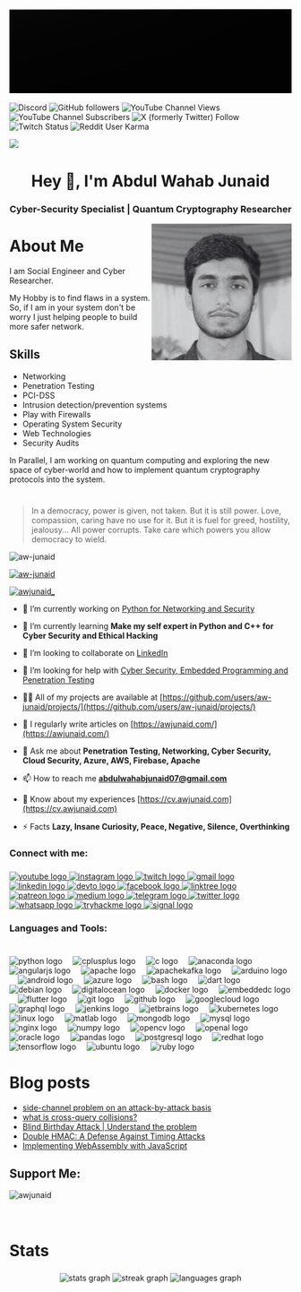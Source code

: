 <img align = "" src="https://github.com/aw-junaid/aw-junaid/blob/main/peakpx.jpg" width="1000" height="150" alt="awjunaid">

![Discord](https://img.shields.io/discord/1163365511309049948)
![GitHub followers](https://img.shields.io/github/followers/aw-junaid)
![YouTube Channel Views](https://img.shields.io/youtube/channel/views/UClhKVCHjOxBTNM50lOBTgoA)
![YouTube Channel Subscribers](https://img.shields.io/youtube/channel/subscribers/UClhKVCHjOxBTNM50lOBTgoA)
![X (formerly Twitter) Follow](https://img.shields.io/twitter/follow/awjunaid_)
![Twitch Status](https://img.shields.io/twitch/status/awjunaid)
![Reddit User Karma](https://img.shields.io/reddit/user-karma/combined/aw-junaid)


<p align="left">
  <a href="https://github.com/sponsors/awjunaid">
    <img src="https://img.shields.io/static/v1?label=Sponsor&message=%E2%9D%A4&logo=GitHub&color=ff69b4"/>
  </a>
</p>
<h1 align="center">Hey 👋, I'm Abdul Wahab Junaid</h1>


<h3 align="center">Cyber-Security Specialist | Quantum Cryptography Researcher</h3>

<img class="rounded-image" src="https://github.com/aw-junaid/aw-junaid/blob/main/awjunaid.png" alt="awjunaid" width="250" align="right">

# About Me

I am Social Engineer and Cyber Researcher. 

My Hobby is to find flaws in a system. So, if I am in your system don't be worry I just helping people to build more safer network.


<h2>Skills</h2>

<ul>
  <li>Networking</li>
  <li>Penetration Testing</li>
  <li>PCI-DSS</li>
  <li>Intrusion detection/prevention systems</li>
  <li>Play with Firewalls</li>
  <li>Operating System Security</li>
  <li> Web Technologies</li>
  <li>Security Audits</li>
   
</ul>  

In Parallel, I am working on quantum computing and exploring the new space of cyber-world and how to implement quantum cryptography protocols into the system.

#
<blockquote> In a democracy, power is given, not taken. But it is still power. Love, compassion, caring have no use for it. But it is fuel for greed, hostility,  jealousy... All power corrupts. Take care which powers you allow democracy to wield.
</blockquote>

<p align="left"> <img src="https://komarev.com/ghpvc/?username=aw-junaid&label=Profile%20views&color=000000&style=flat" alt="aw-junaid" /> </p>

<p align="left"> <a href="https://github.com/ryo-ma/github-profile-trophy"><img src="https://github-profile-trophy.vercel.app/?username=aw-junaid&theme=matrix" alt="aw-junaid" /></a> </p>

<p align="left"> <a href="https://twitter.com/awjunaid_" target="blank"><img src="https://img.shields.io/twitter/follow/awjunaid_?logo=twitter&style=for-the-badge" alt="awjunaid_" /></a> </p>


- 🔭 I’m currently working on [Python for Networking and Security](https://github.com/aw-junaid/Python_For_Networking_and_Security)

- 🌱 I’m currently learning **Make my self expert in Python and C++ for Cyber Security and Ethical Hacking**

- 👯 I’m looking to collaborate on [LinkedIn](https://www.linkedin.com/in/aw-junaid/)

- 🤝 I’m looking for help with [Cyber Security, Embedded Programming and Penetration Testing](https://awjunaid.com/contact-me/)

- 👨‍💻 All of my projects are available at [https://github.com/users/aw-junaid/projects/](https://github.com/users/aw-junaid/projects/)

- 📝 I regularly write articles on [https://awjunaid.com/](https://awjunaid.com/)

- 💬 Ask me about **Penetration Testing, Networking, Cyber Security, Cloud Security, Azure, AWS, Firebase, Apache**

- 📫 How to reach me **abdulwahabjunaid07@gmail.com**

- 📄 Know about my experiences [https://cv.awjunaid.com](https://cv.awjunaid.com)

- ⚡ Facts **Lazy, Insane Curiosity, Peace, Negative, Silence, Overthinking**



<h3 align="left">Connect with me:</h3>

###

<div align="left">
  <a href="https://www.youtube.com/@awjunaid/featured" target="_blank">
    <img src="https://img.shields.io/static/v1?message=Youtube&logo=youtube&label=&color=FF0000&logoColor=white&labelColor=&style=plastic" height="27" alt="youtube logo"  />
  </a>
  <a href="https://www.instagram.com/awjunaid_" target="_blank">
    <img src="https://img.shields.io/static/v1?message=Instagram&logo=instagram&label=&color=E4405F&logoColor=white&labelColor=&style=plastic" height="27" alt="instagram logo"  />
  </a>
  <a href="https://www.twitch.tv/awjunaid" target="_blank">
    <img src="https://img.shields.io/static/v1?message=Twitch&logo=twitch&label=&color=9146FF&logoColor=white&labelColor=&style=plastic" height="27" alt="twitch logo"  />
  </a>
  <a href="mailto:abdulwahabjunaid07@gmail.com" target="_blank">
    <img src="https://img.shields.io/static/v1?message=Gmail&logo=gmail&label=&color=D14836&logoColor=white&labelColor=&style=plastic" height="27" alt="gmail logo"  />
  </a>
  <a href="https://www.linkedin.com/in/aw-junaid" target="_blank">
    <img src="https://img.shields.io/static/v1?message=LinkedIn&logo=linkedin&label=&color=0077B5&logoColor=white&labelColor=&style=plastic" height="27" alt="linkedin logo"  />
  </a>
  <a href="https://dev.to/awjunaid" target="_blank">
    <img src="https://img.shields.io/static/v1?message=dev.to&logo=dev.to&label=&color=0A0A0A&logoColor=white&labelColor=&style=plastic" height="27" alt="devto logo"  />
  </a>
  <a href="https://www.facebook.com/awjunaid7" target="_blank">
    <img src="https://img.shields.io/static/v1?message=Facebook&logo=facebook&label=&color=1877F2&logoColor=white&labelColor=&style=plastic" height="27" alt="facebook logo"  />
  </a>
  <a href="https://linktr.ee/awjunaid" target="_blank">
    <img src="https://img.shields.io/static/v1?message=Linktree&logo=linktree&label=&color=1de9b6&logoColor=white&labelColor=&style=plastic" height="27" alt="linktree logo"  />
  </a>
  <a href="https://www.patreon.com/awjunaid" target="_blank">
    <img src="https://img.shields.io/static/v1?message=Patreon&logo=patreon&label=&color=F96854&logoColor=white&labelColor=&style=plastic" height="27" alt="patreon logo"  />
  </a>
  <a href="https://medium.com/@aw-junaid" target="_blank">
    <img src="https://img.shields.io/static/v1?message=Medium&logo=medium&label=&color=12100E&logoColor=white&labelColor=&style=plastic" height="27" alt="medium logo"  />
  </a>
  <a href="https://t.me/aw_junaid" target="_blank">
    <img src="https://img.shields.io/static/v1?message=Telegram&logo=telegram&label=&color=2CA5E0&logoColor=white&labelColor=&style=plastic" height="27" alt="telegram logo"  />
  </a>
  <a href="https://twitter.com/awjunaid_" target="_blank">
    <img src="https://img.shields.io/static/v1?message=Twitter&logo=twitter&label=&color=1DA1F2&logoColor=white&labelColor=&style=plastic" height="27" alt="twitter logo"  />
  </a>
  <a href="https://whatsapp.com/channel/0029VaCXDFaDJ6H8eKO6bB1p" target="_blank">
    <img src="https://img.shields.io/static/v1?message=Whatsapp&logo=whatsapp&label=&color=25D366&logoColor=white&labelColor=&style=plastic" height="27" alt="whatsapp logo"  />
  </a>
  <a href="https://tryhackme.com/p/abdulwahabjunaid" target="_blank">
    <img src="https://img.shields.io/static/v1?message=TryHackMe&logo=tryhackme&label=&color=88cc14&logoColor=white&labelColor=&style=plastic" height="27" alt="tryhackme logo"  />
  </a>
  <a href="https://signal.group/#CjQKIIn4N7hSjCHxyHraz0LMLKOOxHWEM9vj6xrlx9cqLY4KEhD-GB0mJ0Q8Qn5iEB3R1kOk" target="_blank">
    <img src="https://img.shields.io/static/v1?message=Signal&logo=signal&label=&color=039BE5&logoColor=white&labelColor=&style=plastic" height="27" alt="signal logo"  />
  </a>
</div>

###

<h3 align="left">Languages and Tools:</h3>

###

<br clear="both">

<div align="left">
  <img src="https://cdn.jsdelivr.net/gh/devicons/devicon/icons/python/python-original.svg" height="33" alt="python logo"  />
  <img width="11" />
  <img src="https://cdn.jsdelivr.net/gh/devicons/devicon/icons/cplusplus/cplusplus-original.svg" height="33" alt="cplusplus logo"  />
  <img width="11" />
  <img src="https://cdn.jsdelivr.net/gh/devicons/devicon/icons/c/c-original.svg" height="33" alt="c logo"  />
  <img width="11" />
  <img src="https://cdn.jsdelivr.net/gh/devicons/devicon/icons/anaconda/anaconda-original.svg" height="33" alt="anaconda logo"  />
  <img width="11" />
  <img src="https://cdn.jsdelivr.net/gh/devicons/devicon/icons/angularjs/angularjs-original.svg" height="33" alt="angularjs logo"  />
  <img width="11" />
  <img src="https://cdn.jsdelivr.net/gh/devicons/devicon/icons/apache/apache-original.svg" height="33" alt="apache logo"  />
  <img width="11" />
  <img src="https://cdn.jsdelivr.net/gh/devicons/devicon/icons/apachekafka/apachekafka-original.svg" height="33" alt="apachekafka logo"  />
  <img width="11" />
  <img src="https://cdn.jsdelivr.net/gh/devicons/devicon/icons/arduino/arduino-original.svg" height="33" alt="arduino logo"  />
  <img width="11" />
  <img src="https://cdn.jsdelivr.net/gh/devicons/devicon/icons/android/android-original.svg" height="33" alt="android logo"  />
  <img width="11" />
  <img src="https://cdn.jsdelivr.net/gh/devicons/devicon/icons/azure/azure-original.svg" height="33" alt="azure logo"  />
  <img width="11" />
  <img src="https://cdn.jsdelivr.net/gh/devicons/devicon/icons/bash/bash-original.svg" height="33" alt="bash logo"  />
  <img width="11" />
  <img src="https://cdn.jsdelivr.net/gh/devicons/devicon/icons/dart/dart-original.svg" height="33" alt="dart logo"  />
  <img width="11" />
  <img src="https://cdn.jsdelivr.net/gh/devicons/devicon/icons/debian/debian-original.svg" height="33" alt="debian logo"  />
  <img width="11" />
  <img src="https://cdn.jsdelivr.net/gh/devicons/devicon/icons/digitalocean/digitalocean-original.svg" height="33" alt="digitalocean logo"  />
  <img width="11" />
  <img src="https://cdn.jsdelivr.net/gh/devicons/devicon/icons/docker/docker-original.svg" height="33" alt="docker logo"  />
  <img width="11" />
  <img src="https://cdn.jsdelivr.net/gh/devicons/devicon/icons/embeddedc/embeddedc-original.svg" height="33" alt="embeddedc logo"  />
  <img width="11" />
  <img src="https://cdn.jsdelivr.net/gh/devicons/devicon/icons/flutter/flutter-original.svg" height="33" alt="flutter logo"  />
  <img width="11" />
  <img src="https://cdn.jsdelivr.net/gh/devicons/devicon/icons/git/git-original.svg" height="33" alt="git logo"  />
  <img width="11" />
  <img src="https://cdn.jsdelivr.net/gh/devicons/devicon/icons/github/github-original.svg" height="33" alt="github logo"  />
  <img width="11" />
  <img src="https://cdn.jsdelivr.net/gh/devicons/devicon/icons/googlecloud/googlecloud-original.svg" height="33" alt="googlecloud logo"  />
  <img width="11" />
  <img src="https://cdn.jsdelivr.net/gh/devicons/devicon/icons/graphql/graphql-plain.svg" height="33" alt="graphql logo"  />
  <img width="11" />
  <img src="https://cdn.jsdelivr.net/gh/devicons/devicon/icons/jenkins/jenkins-line.svg" height="33" alt="jenkins logo"  />
  <img width="11" />
  <img src="https://cdn.jsdelivr.net/gh/devicons/devicon/icons/jetbrains/jetbrains-original.svg" height="33" alt="jetbrains logo"  />
  <img width="11" />
  <img src="https://cdn.jsdelivr.net/gh/devicons/devicon/icons/kubernetes/kubernetes-plain.svg" height="33" alt="kubernetes logo"  />
  <img width="11" />
  <img src="https://cdn.jsdelivr.net/gh/devicons/devicon/icons/linux/linux-original.svg" height="33" alt="linux logo"  />
  <img width="11" />
  <img src="https://cdn.jsdelivr.net/gh/devicons/devicon/icons/matlab/matlab-original.svg" height="33" alt="matlab logo"  />
  <img width="11" />
  <img src="https://cdn.jsdelivr.net/gh/devicons/devicon/icons/mongodb/mongodb-original.svg" height="33" alt="mongodb logo"  />
  <img width="11" />
  <img src="https://cdn.jsdelivr.net/gh/devicons/devicon/icons/mysql/mysql-original.svg" height="33" alt="mysql logo"  />
  <img width="11" />
  <img src="https://cdn.jsdelivr.net/gh/devicons/devicon/icons/nginx/nginx-original.svg" height="33" alt="nginx logo"  />
  <img width="11" />
  <img src="https://cdn.jsdelivr.net/gh/devicons/devicon/icons/numpy/numpy-original.svg" height="33" alt="numpy logo"  />
  <img width="11" />
  <img src="https://cdn.jsdelivr.net/gh/devicons/devicon/icons/opencv/opencv-original.svg" height="33" alt="opencv logo"  />
  <img width="11" />
  <img src="https://cdn.jsdelivr.net/gh/devicons/devicon/icons/openal/openal-original.svg" height="33" alt="openal logo"  />
  <img width="11" />
  <img src="https://cdn.jsdelivr.net/gh/devicons/devicon/icons/oracle/oracle-original.svg" height="33" alt="oracle logo"  />
  <img width="11" />
  <img src="https://cdn.jsdelivr.net/gh/devicons/devicon/icons/pandas/pandas-original.svg" height="33" alt="pandas logo"  />
  <img width="11" />
  <img src="https://cdn.jsdelivr.net/gh/devicons/devicon/icons/postgresql/postgresql-original.svg" height="33" alt="postgresql logo"  />
  <img width="11" />
  <img src="https://cdn.jsdelivr.net/gh/devicons/devicon/icons/redhat/redhat-original.svg" height="33" alt="redhat logo"  />
  <img width="11" />
  <img src="https://cdn.jsdelivr.net/gh/devicons/devicon/icons/tensorflow/tensorflow-original.svg" height="33" alt="tensorflow logo"  />
  <img width="11" />
  <img src="https://cdn.jsdelivr.net/gh/devicons/devicon/icons/ubuntu/ubuntu-plain.svg" height="33" alt="ubuntu logo"  />
  <img width="11" />
  <img src="https://cdn.jsdelivr.net/gh/devicons/devicon/icons/ruby/ruby-original.svg" height="33" alt="ruby logo"  />
  <img width="11" />

###

###

# Blog posts

<!-- BLOG-POST-LIST:START -->
- [side-channel problem on an attack-by-attack basis](https://awjunaid.com/cyber-security/side-channel-problem-on-an-attack-by-attack-basis/)
- [what is cross-query collisions?](https://awjunaid.com/cyber-security/what-is-cross-query-collisions/)
- [Blind Birthday Attack | Understand the problem](https://awjunaid.com/cyber-security/blind-birthday-attack-understand-the-problem/)
- [Double HMAC: A Defense Against Timing Attacks](https://awjunaid.com/cyber-security/double-hmac-a-defense-against-timing-attacks/)
- [Implementing WebAssembly with JavaScript](https://awjunaid.com/javascript/implementing-webassembly-with-javascript/)
<!-- BLOG-POST-LIST:END -->

###


###

<h2 align="left">Support Me:</h2>
<p><a href="https://www.buymeacoffee.com/awjunaid"> <img align="left" src="https://cdn.buymeacoffee.com/buttons/v2/default-black.png" height="70" width="250" alt="awjunaid" /></a></p><br><br>

 <br>

###
 
# Stats


###

<div align="center">
  <img src="https://github-readme-stats.vercel.app/api?username=aw-junaid&hide_title=false&hide_rank=false&show_icons=true&include_all_commits=true&count_private=true&disable_animations=false&theme=tokyonight&locale=en&hide_border=false" height="150" alt="stats graph"  />
  <img src="https://streak-stats.demolab.com?user=aw-junaid&locale=en&mode=daily&theme=tokyonight&hide_border=false&border_radius=5" height="150" alt="streak graph"  />
  <img src="https://github-readme-stats.vercel.app/api/top-langs?username=aw-junaid&locale=en&hide_title=false&layout=compact&card_width=500&langs_count=20&theme=tokyonight&hide_border=false" height="300" width="700" alt="languages graph"  />
</div>

###


###


